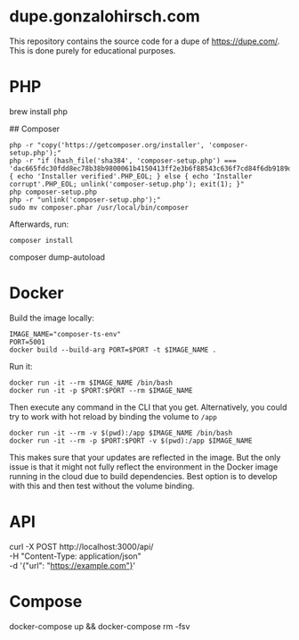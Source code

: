 # dupe.gonzalohirsch.com

This repository contains the source code for a dupe of https://dupe.com/. This is done purely for educational purposes.

# PHP

brew install php

## Composer

```
php -r "copy('https://getcomposer.org/installer', 'composer-setup.php');"
php -r "if (hash_file('sha384', 'composer-setup.php') === 'dac665fdc30fdd8ec78b38b9800061b4150413ff2e3b6f88543c636f7cd84f6db9189d43a81e5503cda447da73c7e5b6') { echo 'Installer verified'.PHP_EOL; } else { echo 'Installer corrupt'.PHP_EOL; unlink('composer-setup.php'); exit(1); }"
php composer-setup.php
php -r "unlink('composer-setup.php');"
sudo mv composer.phar /usr/local/bin/composer
```

Afterwards, run:

```
composer install
```

composer dump-autoload

# Docker

Build the image locally:

```
IMAGE_NAME="composer-ts-env"
PORT=5001
docker build --build-arg PORT=$PORT -t $IMAGE_NAME .
```

Run it:

```
docker run -it --rm $IMAGE_NAME /bin/bash
docker run -it -p $PORT:$PORT --rm $IMAGE_NAME
```

Then execute any command in the CLI that you get. Alternatively, you could try to work with hot reload by binding the volume to `/app`

```
docker run -it --rm -v $(pwd):/app $IMAGE_NAME /bin/bash
docker run -it --rm -p $PORT:$PORT -v $(pwd):/app $IMAGE_NAME
```

This makes sure that your updates are reflected in the image. But the only issue is that it might not fully reflect the environment in the Docker image running in the cloud due to build dependencies. Best option is to develop with this and then test without the volume binding.

# API

curl -X POST http://localhost:3000/api/ \
 -H "Content-Type: application/json" \
 -d '{"url": "https://example.com"}'

# Compose

docker-compose up && docker-compose rm -fsv
